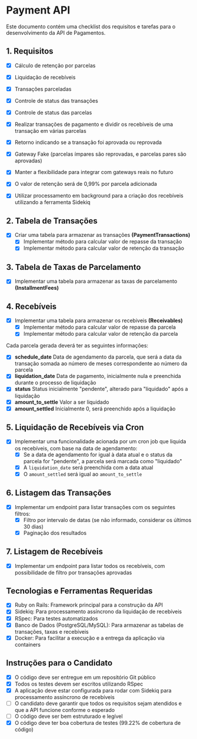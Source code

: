 # Payment API

Este documento contém uma checklist dos requisitos e tarefas para o desenvolvimento da API de Pagamentos.

## 1. Requisitos

- [x] Cálculo de retenção por parcelas
- [x] Liquidação de recebíveis
- [x] Transações parceladas
- [x] Controle de status das transações
- [x] Controle de status das parcelas

- [x] Realizar transações de pagamento e dividir os recebíveis de uma transação em várias parcelas
- [x] Retorno indicando se a transação foi aprovada ou reprovada
- [x] Gateway Fake (parcelas ímpares são reprovadas, e parcelas pares são aprovadas)
- [x] Manter a flexibilidade para integrar com gateways reais no futuro
- [x] O valor de retenção será de 0,99% por parcela adicionada
- [x] Utilizar processamento em background para a criação dos recebíveis utilizando a ferramenta Sidekiq

## 2. Tabela de Transações

- [x] Criar uma tabela para armazenar as transações **(PaymentTransactions)**
  - [x] Implementar método para calcular valor de repasse da transação
  - [x] Implementar método para calcular valor de retenção da transação

## 3. Tabela de Taxas de Parcelamento

- [x] Implementar uma tabela para armazenar as taxas de parcelamento **(InstallmentFees)**

## 4. Recebíveis

- [x] Implementar uma tabela para armazenar os recebiveis **(Receivables)**
  - [x] Implementar método para calcular valor de repasse da parcela
  - [x] Implementar método para calcular valor de retenção da parcela

Cada parcela gerada deverá ter as seguintes informações:
- [x] **schedule_date** Data de agendamento da parcela, que será a data da transação somada ao número de meses correspondente ao número da parcela
- [x] **liquidation_date** Data de pagamento, inicialmente nula e preenchida durante o processo de liquidação
- [x] **status** Status inicialmente "pendente", alterado para "liquidado" após a liquidação
- [x] **amount_to_settle** Valor a ser liquidado
- [x] **amount_settled** Inicialmente 0, será preenchido após a liquidação

## 5. Liquidação de Recebíveis via Cron

- [x] Implementar uma funcionalidade acionada por um cron job que liquida os recebíveis, com base na data de agendamento:
  - [x] Se a data de agendamento for igual à data atual e o status da parcela for "pendente", a parcela será marcada como "liquidado"
  - [x] A `liquidation_date` será preenchida com a data atual
  - [x] O `amount_settled` será igual ao `amount_to_settle`

## 6. Listagem das Transações

- [x] Implementar um endpoint para listar transações com os seguintes filtros:
  - [x] Filtro por intervalo de datas (se não informado, considerar os últimos 30 dias)
  - [x] Paginação dos resultados

## 7. Listagem de Recebíveis

- [x] Implementar um endpoint para listar todos os recebíveis, com possibilidade de filtro por transações aprovadas

## Tecnologias e Ferramentas Requeridas

- [x] Ruby on Rails: Framework principal para a construção da API
- [x] Sidekiq: Para processamento assíncrono da liquidação de recebíveis
- [x] RSpec: Para testes automatizados
- [x] Banco de Dados (PostgreSQL/MySQL): Para armazenar as tabelas de transações, taxas e recebíveis
- [x] Docker: Para facilitar a execução e a entrega da aplicação via containers

## Instruções para o Candidato

- [x] O código deve ser entregue em um repositório Git público
- [x] Todos os testes devem ser escritos utilizando RSpec
- [x] A aplicação deve estar configurada para rodar com Sidekiq para processamento assíncrono de recebíveis
- [ ] O candidato deve garantir que todos os requisitos sejam atendidos e que a API funcione conforme o esperado
- [ ] O código deve ser bem estruturado e legível
- [x] O código deve ter boa cobertura de testes (99.22% de cobertura de código)
